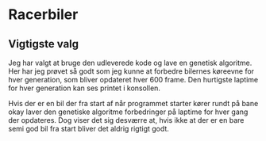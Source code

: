 # Racerbiler

## Vigtigste valg
Jeg har valgt at bruge den udleverede kode og lave en genetisk algoritme. Her har jeg prøvet så godt som jeg kunne at forbedre bilernes køreevne for hver generation, som bliver opdateret hver 600 frame. Den hurtigste laptime for hver generation kan ses printet i konsollen.

Hvis der er en bil der fra start af når programmet starter kører rundt på bane okay laver den genetiske algoritme forbedringer på laptime for hver gang der opdateres. Dog viser det sig desværre at, hvis ikke at der er en bare semi god bil fra start bliver det aldrig rigtigt godt.
